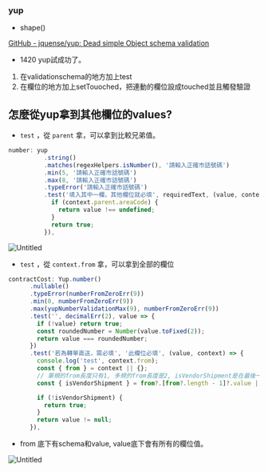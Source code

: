 ### yup

- shape()

[GitHub - jquense/yup: Dead simple Object schema validation](https://github.com/jquense/yup#objectshapefields-object-nosortedges-arraystring-string-schema)

- 1420 yup試成功了。
1. 在validationschema的地方加上test
2. 在欄位的地方加上setTouoched，把連動的欄位設成touched並且觸發驗證

## 怎麼從yup拿到其他欄位的values?

- `test` ，從 `parent` 拿，可以拿到比較兄弟值。

```jsx
number: yup
          .string()
          .matches(regexHelpers.isNumber(), '請輸入正確市話號碼')
          .min(5, '請輸入正確市話號碼')
          .max(8, '請輸入正確市話號碼')
          .typeError('請輸入正確市話號碼')
          .test('填入其中一欄，其他欄位就必填', requiredText, (value, context) => {
            if (context.parent.areaCode) {
              return value !== undefined;
            }
            return true;
          }),
```

![Untitled](https://s3-us-west-2.amazonaws.com/secure.notion-static.com/edb5d3cd-dc07-4e81-b1e6-84fd3114eb22/Untitled.png)

- `test` ，從 `context.from`  拿，可以拿到全部的欄位

```jsx
contractCost: Yup.number()
      .nullable()
      .typeError(numberFromZeroErr(9))
      .min(0, numberFromZeroErr(9))
      .max(yupNumberValidationMax(9), numberFromZeroErr(9))
      .test('', decimalErr(2), value => {
        if (!value) return true;
        const roundedNumber = Number(value.toFixed(2));
        return value === roundedNumber;
      })
      .test('若為轉單直送，需必填', '此欄位必填', (value, context) => {
        console.log('test', context.from);
        const { from } = context || {};
        // 單規的from長度只有1, 多規的from長度是2, isVendorShipment是在最後一個from元素: 單規from[0], 多規from[1]
        const { isVendorShipment } = from?.[from?.length - 1]?.value || {};

        if (!isVendorShipment) {
          return true;
        }
        return value != null;
      }),
```

- from 底下有schema和value, value底下會有所有的欄位值。

![Untitled](https://s3-us-west-2.amazonaws.com/secure.notion-static.com/833fc37e-89bc-46c4-869b-4b09eac3629a/Untitled.png)
